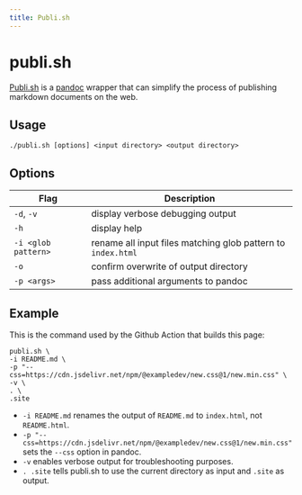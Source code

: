 ```yaml
---
title: Publi.sh
---
```


# publi.sh
[Publi.sh](/publi.sh) is a [pandoc](https://pandoc.org) wrapper that can simplify the process of publishing markdown documents on the web.

## Usage
`./publi.sh [options] <input directory> <output directory>`

## Options

| Flag                | Description                                                  |
| ------------------- | ------------------------------------------------------------ |
| `-d`, `-v`          | display verbose debugging output                             |
| `-h`                | display help                                                 |
| `-i <glob pattern>` | rename all input files matching glob pattern to `index.html` |
| `-o`                | confirm overwrite of output directory                        |
| `-p <args>`         | pass additional arguments to pandoc                          |

## Example
This is the command used by the Github Action that builds this page:

```
publi.sh \
-i README.md \
-p "--css=https://cdn.jsdelivr.net/npm/@exampledev/new.css@1/new.min.css" \
-v \
. \
.site
```

- `-i README.md` renames the output of `README.md` to `index.html`, not `README.html`.
- `-p "--css=https://cdn.jsdelivr.net/npm/@exampledev/new.css@1/new.min.css"` sets the `--css` option in pandoc.
- `-v` enables verbose output for troubleshooting purposes.
- `. .site` tells publi.sh to use the current directory as input and `.site` as output.
